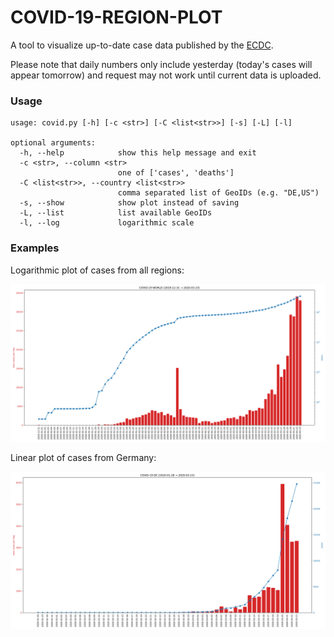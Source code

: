 # COVID-19-REGION-PLOT

A tool to visualize up-to-date case data published by the [ECDC](https://www.ecdc.europa.eu).

Please note that daily numbers only include yesterday (today's cases will appear tomorrow) and request may not work until current data is uploaded.

### Usage

``` 
usage: covid.py [-h] [-c <str>] [-C <list<str>>] [-s] [-L] [-l]

optional arguments:
  -h, --help            show this help message and exit
  -c <str>, --column <str>
                        one of ['cases', 'deaths']
  -C <list<str>>, --country <list<str>>
                        comma separated list of GeoIDs (e.g. "DE,US")
  -s, --show            show plot instead of saving
  -L, --list            list available GeoIDs
  -l, --log             logarithmic scale
```

### Examples

Logarithmic plot of cases from all regions:

![plots/covid-19-world-cases-log-2020-03-23.png](plots/covid-19-world-cases-log-2020-03-23.png)

Linear plot of cases from Germany:

![plots/covid-19-de-cases-2020-03-23.png](plots/covid-19-de-cases-2020-03-23.png)
